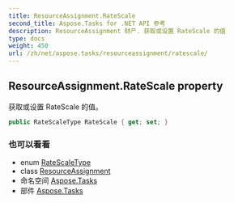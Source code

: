 ```yaml
---
title: ResourceAssignment.RateScale
second_title: Aspose.Tasks for .NET API 参考
description: ResourceAssignment 财产. 获取或设置 RateScale 的值
type: docs
weight: 450
url: /zh/net/aspose.tasks/resourceassignment/ratescale/
---
```

## ResourceAssignment.RateScale property

获取或设置 RateScale 的值。

```csharp
public RateScaleType RateScale { get; set; }
```

### 也可以看看

* enum [RateScaleType](../../ratescaletype/)
* class [ResourceAssignment](../)
* 命名空间 [Aspose.Tasks](../../resourceassignment/)
* 部件 [Aspose.Tasks](../../../)


